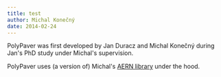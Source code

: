 ```yaml
---
title: test
author: Michal Konečný
date: 2014-02-24
---
```


PolyPaver was first developed by Jan Duracz and Michal Konečný
during Jan's PhD study under Michal's supervision. 

PolyPaver uses (a version of) Michal's [AERN library](https://code.google.com/p/aern/) 
under the hood.


